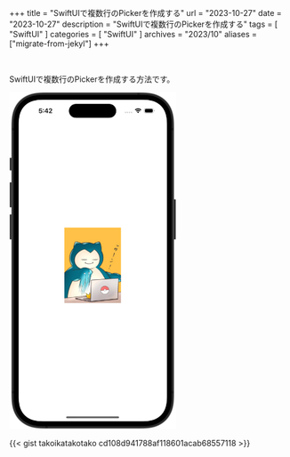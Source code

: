 +++
title = "SwiftUIで複数行のPickerを作成する"
url = "2023-10-27"
date = "2023-10-27"
description = "SwiftUIで複数行のPickerを作成する"
tags = [
  "SwiftUI"
]
categories = [
  "SwiftUI"
]
archives = "2023/10"
aliases = ["migrate-from-jekyl"]
+++

<br>

SwiftUIで複数行のPickerを作成する方法です。


<img src="1.png" width="300px" alt="SwiftUIで複数行のPickerを作成する">

{{< gist takoikatakotako cd108d941788af118601acab68557118 >}}
